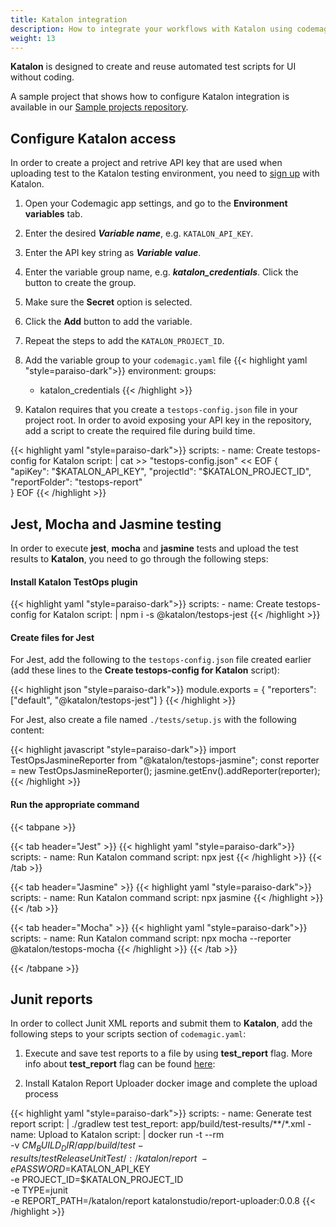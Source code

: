```yaml
---
title: Katalon integration
description: How to integrate your workflows with Katalon using codemagic.yaml
weight: 13
---
```


**Katalon** is designed to create and reuse automated test scripts for UI without coding.

A sample project that shows how to configure Katalon integration is available in our [Sample projects repository](https://github.com/codemagic-ci-cd/codemagic-sample-projects/tree/main/integrations/katalon_integration_demo_project).


## Configure Katalon access

In order to create a project and retrive API key that are used when uploading test to the Katalon testing environment, you need to [sign up](https://katalon.com/) with Katalon.

1. Open your Codemagic app settings, and go to the **Environment variables** tab.
2. Enter the desired **_Variable name_**, e.g. `KATALON_API_KEY`.
3. Enter the API key string as **_Variable value_**.
4. Enter the variable group name, e.g. **_katalon_credentials_**. Click the button to create the group.
5. Make sure the **Secret** option is selected.
6. Click the **Add** button to add the variable.
7. Repeat the steps to add the `KATALON_PROJECT_ID`.

8. Add the variable group to your `codemagic.yaml` file
{{< highlight yaml "style=paraiso-dark">}}
  environment:
    groups:
      - katalon_credentials
{{< /highlight >}}

9. Katalon requires that you create a `testops-config.json` file in your project root. In order to avoid exposing your API key in the repository, add a script to create the required file during build time.

{{< highlight yaml "style=paraiso-dark">}}
  scripts:
    - name: Create testops-config for Katalon
      script: | 
        cat >> "testops-config.json" << EOF 
          {                                 
            "apiKey": "$KATALON_API_KEY",   
            "projectId": "$KATALON_PROJECT_ID", 
            "reportFolder": "testops-report"    
          }
EOF
{{< /highlight >}}


## Jest, Mocha and Jasmine testing

In order to execute **jest**, **mocha** and **jasmine** tests and upload the test results to **Katalon**, you need to go through the following steps:

#### Install Katalon TestOps plugin

{{< highlight yaml "style=paraiso-dark">}}
  scripts:
    - name: Create testops-config for Katalon
      script: | 
        npm i -s @katalon/testops-jest
{{< /highlight >}}


#### Create files for Jest

For Jest, add the following to the `testops-config.json` file created earlier (add these lines to the **Create testops-config for Katalon** script):

{{< highlight json "style=paraiso-dark">}}
  module.exports = {
    "reporters": ["default", "@katalon/testops-jest"]
  }
{{< /highlight >}}


For Jest, also create a file named `./tests/setup.js` with the following content:

{{< highlight javascript "style=paraiso-dark">}}
  import TestOpsJasmineReporter from "@katalon/testops-jasmine";
  const reporter = new TestOpsJasmineReporter();
  jasmine.getEnv().addReporter(reporter);
{{< /highlight >}}


#### Run the appropriate command

{{< tabpane >}}

{{< tab header="Jest" >}}
{{< highlight yaml "style=paraiso-dark">}}
  scripts:
    - name: Run Katalon command
      script: npx jest
{{< /highlight >}}
{{< /tab >}}

{{< tab header="Jasmine" >}}
{{< highlight yaml "style=paraiso-dark">}}
  scripts:
    - name: Run Katalon command
      script: npx jasmine
{{< /highlight >}}
{{< /tab >}}

{{< tab header="Mocha" >}}
{{< highlight yaml "style=paraiso-dark">}}
  scripts:
    - name: Run Katalon command
      script: npx mocha --reporter @katalon/testops-mocha
{{< /highlight >}}
{{< /tab >}}

{{< /tabpane >}}


## Junit reports

In order to collect Junit XML reports and submit them to **Katalon**, add the following steps to your scripts section of `codemagic.yaml`:

1. Execute and save test reports to a file by using **test_report** flag. More info about **test_report** flag can be found [here](../yaml-testing/testing/):
 
2. Install Katalon Report Uploader docker image and complete the upload process

{{< highlight yaml "style=paraiso-dark">}}
  scripts:
    - name: Generate test report
      script: | 
        ./gradlew test
      test_report: app/build/test-results/**/*.xml
    - name: Upload to Katalon
      script: | 
        docker run -t --rm \
          -v $CM_BUILD_DIR/app/build/test-results/testReleaseUnitTest/:/katalon/report \
          -e PASSWORD=$KATALON_API_KEY \
          -e PROJECT_ID=$KATALON_PROJECT_ID\
          -e TYPE=junit \
          -e REPORT_PATH=/katalon/report katalonstudio/report-uploader:0.0.8
{{< /highlight >}}
